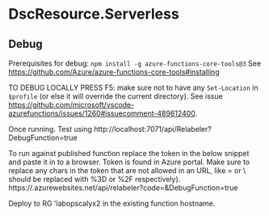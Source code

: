 # DscResource.Serverless

## Debug

Prerequisites for debug: `npm install -g azure-functions-core-tools@3`
See https://github.com/Azure/azure-functions-core-tools#installing

TO DEBUG LOCALLY PRESS F5: make sure not to have any `Set-Location` in `$profile` (or else it
will override the current directory). See issue https://github.com/microsoft/vscode-azurefunctions/issues/1260#issuecomment-489612400.

Once running. Test using http://localhost:7071/api/Relabeler?DebugFunction=true

To run against published function replace the token in the below snippet and paste it in
to a browser. Token is found in Azure portal. Make sure to replace any chars in the token
that are not allowed in an URL, like = or \ should be replaced with %3D or %2F respectively).
https://<hostname>.azurewebsites.net/api/relabeler?code=<token>&DebugFunction=true

Deploy to RG 'labopscalyx2 in the existing function hostname.
